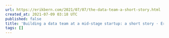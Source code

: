```yaml
---
url: https://erikbern.com/2021/07/07/the-data-team-a-short-story.html
created_at: 2021-07-09 03:18 UTC
published: false
title: 'Building a data team at a mid-stage startup: a short story · Erik Bernhardsson'
tags: []
---
```



